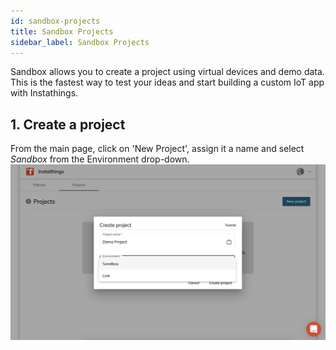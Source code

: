 ```yaml
---
id: sandbox-projects
title: Sandbox Projects
sidebar_label: Sandbox Projects
---
```


Sandbox allows you to create a project using virtual devices and demo data. This is the fastest way to test your ideas and start building a custom IoT app with Instathings.

## 1. Create a project

From the main page, click on 'New Project', assign it a name and select _Sandbox_ from the Environment drop-down.
![Plan](assets/sandbox_01.png)
